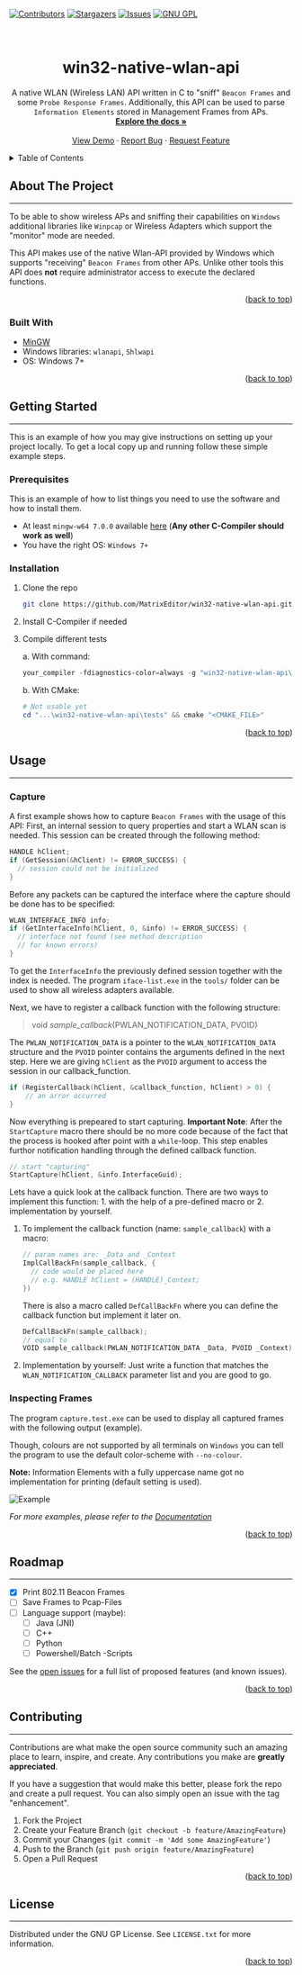 <div id="top"></div>

<!-- PROJECT SHIELDS -->
[![Contributors][contributors-shield]][contributors-url]
[![Stargazers][stars-shield]][stars-url]
[![Issues][issues-shield]][issues-url]
[![GNU GPL][license-shield]][license-url]

<!-- PROJECT LOGO -->
<br />
<div align="center">

<h1 align="center"><b>win32-native-wlan-api</b></h3>

  <p align="center">
    A native WLAN (Wireless LAN) API written in C to "sniff" <code>Beacon Frames</code> and some <code>Probe Response Frames</code>. Additionally, this API can be used to parse <code>Information Elements</code> stored in Management Frames from APs.
    <br />
    <a href="https://github.com/MatrixEditor/win32-native-wlan-api"><strong>Explore the docs »</strong></a>
    <br />
    <br />
    <a href="https://github.com/MatrixEditor/win32-native-wlan-api">View Demo</a>
    ·
    <a href="https://github.com/MatrixEditor/win32-native-wlan-api/issues">Report Bug</a>
    ·
    <a href="https://github.com/MatrixEditor/win32-native-wlan-api/issues">Request Feature</a>
  </p>
</div>

<!-- TABLE OF CONTENTS -->
<details>
  <summary>Table of Contents</summary>
  <ol>
    <li>
      <a href="#about-the-project">About The Project</a>
      <ul>
        <li><a href="#built-with">Built With</a></li>
      </ul>
    </li>
    <li>
      <a href="#getting-started">Getting Started</a>
      <ul>
        <li><a href="#prerequisites">Prerequisites</a></li>
        <li><a href="#installation">Installation</a></li>
      </ul>
    </li>
    <li><a href="#usage">Usage</a></li>
      <ul>
        <li><a href="#capture">A Simple Capture</a></li>
        <li><a href="#inspecting-frames">Inspecting 802.11 Frames</a></li>
      </ul>
    <li><a href="#roadmap">Roadmap</a></li>
    <li><a href="#contributing">Contributing</a></li>
    <li><a href="#license">License</a></li>
  </ol>
</details>

<!-- ABOUT THE PROJECT -->
## About The Project
---
To be able to show wireless APs and sniffing their capabilities on `Windows` additional libraries like `Winpcap` or Wireless Adapters which support the "monitor" mode are needed. 

This API makes use of the native Wlan-API provided by Windows which supports "receiving" `Beacon Frames` from other APs. Unlike other tools this API does **not** require administrator access to execute the declared functions.

<p align="right">(<a href="#top">back to top</a>)</p>

### Built With

* [MinGW](https://nuwen.net/mingw.html)
* Windows libraries: `wlanapi`, `Shlwapi`
* OS: Windows 7+

<p align="right">(<a href="#top">back to top</a>)</p>

<!-- GETTING STARTED -->
## Getting Started
---
This is an example of how you may give instructions on setting up your project locally.
To get a local copy up and running follow these simple example steps.

### Prerequisites

This is an example of how to list things you need to use the software and how to install them.
* At least `mingw-w64 7.0.0` available [here](https://nuwen.net/mingw.html) (**Any other C-Compiler should work as well**)
* You have the right OS: `Windows 7+`


### Installation

1. Clone the repo
   ```sh
   git clone https://github.com/MatrixEditor/win32-native-wlan-api.git
   ```
2. Install C-Compiler if needed
3. Compile different tests 
  
    a. With command:
   ```powershell
   your_compiler -fdiagnostics-color=always -g "win32-native-wlan-api\tests\<TEST_FILE>.c" "win32-native-wlan-api\win32\native\src\win32wlan.c" "win32-native-wlan-api\win32\native\src\win32pcap.c" "win32-native-wlan-api\win32\native\src\802dot11fmt.c" -o "win32-native-wlan-api\tests\<OUTPUT>.exe" -lwlanapi -lShlwapi
   ```
   b. With CMake:
   ```powershell
   # Not usable yet
   cd "...\win32-native-wlan-api\tests" && cmake "<CMAKE_FILE>"
   ```

<p align="right">(<a href="#top">back to top</a>)</p>

<!-- USAGE EXAMPLES -->
## Usage
---
### Capture
A first example shows how to capture `Beacon Frames` with the usage of this API: First, an internal session to query properties and start a WLAN scan is needed. This session can be created through the following method:

```c
HANDLE hClient;
if (GetSession(&hClient) != ERROR_SUCCESS) {
  // session could not be initialized
}
```

Before any packets can be captured the interface where the capture should be done has to be specified:

```c
WLAN_INTERFACE_INFO info;
if (GetInterfaceInfo(hClient, 0, &info) != ERROR_SUCCESS) {
  // interface not found (see method description 
  // for known errors)
}
```

To get the `InterfaceInfo` the previously defined session together with the index is needed. The program `iface-list.exe` in the `tools/` folder can be used to show all wireless adapters available.

Next, we have to register a callback function with the following structure:
> void _sample_callback_(PWLAN_NOTIFICATION_DATA, PVOID)

The `PWLAN_NOTIFICATION_DATA`  is a pointer to the `WLAN_NOTIFICATION_DATA` structure and the `PVOID` pointer contains the arguments defined in the next step. Here we are giving `hClient` as the `PVOID` argument to access the session in our callback_function.

```c
if (RegisterCallback(hClient, &callback_function, hClient) > 0) {
    // an arror occurred
} 
```

Now everything is prepeared to start capturing. **Important Note**: After the `StartCapture` macro there should be no more code because of the fact that the process is hooked after point with a `while`-loop. This step enables furthor notification handling through the defined callback function.

```c
// start "capturing"
StartCapture(hClient, &info.InterfaceGuid);
```

Lets have a quick look at the callback function. There are two ways to implement this function: 1. with the help of a pre-defined macro or 2. implementation by yourself.

1. To implement the callback function (name: `sample_callback`) with a macro:
    ```c
    // param names are: _Data and _Context
    ImplCallBackFn(sample_callback, {
      // code would be placed here
      // e.g. HANDLE hClient = (HANDLE)_Context;
    })
    ```
    There is also a macro called `DefCallBackFn` where you can define the callback function but implement it later on.
    ```c
    DefCallBackFn(sample_callback);
    // equal to
    VOID sample_callback(PWLAN_NOTIFICATION_DATA _Data, PVOID _Context)
    ```
2. Implementation by yourself: Just write a function that matches the `WLAN_NOTIFICATION_CALLBACK` parameter list and you are good to go.

### Inspecting Frames

The program `capture.test.exe` can be used to display all captured frames with the following output (example).

Though, colours are not supported by all terminals on `Windows` you can tell the program to use the default color-scheme with `--no-colour`.

**Note:** Information Elements with a fully uppercase name got no implementation for printing (default setting is used).

![Example](docs/example_capture.png)



_For more examples, please refer to the [Documentation](https://example.com)_

<p align="right">(<a href="#top">back to top</a>)</p>

<!-- ROADMAP -->
## Roadmap
---
- [x] Print 802.11 Beacon Frames
- [ ] Save Frames to Pcap-Files
- [ ] Language support (maybe):
  - [ ] Java (JNI)
  - [ ] C++
  - [ ] Python 
  - [ ] Powershell/Batch -Scripts

See the [open issues](https://github.com/MatrixEditor/win32-native-wlan-api/issues) for a full list of proposed features (and known issues).

<p align="right">(<a href="#top">back to top</a>)</p>

<!-- CONTRIBUTING -->
## Contributing
---
Contributions are what make the open source community such an amazing place to learn, inspire, and create. Any contributions you make are **greatly appreciated**.

If you have a suggestion that would make this better, please fork the repo and create a pull request. You can also simply open an issue with the tag "enhancement".

1. Fork the Project
2. Create your Feature Branch (`git checkout -b feature/AmazingFeature`)
3. Commit your Changes (`git commit -m 'Add some AmazingFeature'`)
4. Push to the Branch (`git push origin feature/AmazingFeature`)
5. Open a Pull Request

<p align="right">(<a href="#top">back to top</a>)</p>

<!-- LICENSE -->
## License
---
Distributed under the GNU GP License. See `LICENSE.txt` for more information.

<p align="right">(<a href="#top">back to top</a>)</p>



<!-- MARKDOWN LINKS & IMAGES -->
[contributors-shield]: https://img.shields.io/github/contributors/MatrixEditor/win32-native-wlan-api.svg?style=for-the-badge
[contributors-url]: https://github.com/github_username/repo_name/graphs/contributors
[stars-shield]: https://img.shields.io/github/stars/MatrixEditor/win32-native-wlan-api.svg?style=for-the-badge
[stars-url]: https://github.com/MatrixEditor/win32-native-wlan-api/stargazers
[issues-shield]: https://img.shields.io/github/issues/MatrixEditor/win32-native-wlan-api.svg?style=for-the-badge
[issues-url]: https://github.com/MatrixEditor/win32-native-wlan-api/issues
[license-shield]: https://img.shields.io/github/license/MatrixEditor/win32-native-wlan-api.svg?style=for-the-badge
[license-url]: https://github.com/MatrixEditor/win32-native-wlan-api/blob/master/LICENSE.txt
[product-screenshot]: docs/example_capture.png